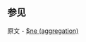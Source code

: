 ## 参见

原文 - [$ne (aggregation)]( https://docs.mongodb.com/manual/reference/operator/aggregation/ne/ )

